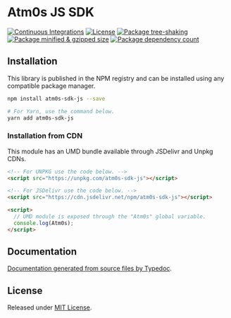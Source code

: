 # Atm0s JS SDK

[![Continuous Integrations](https://github.com/8xFF/media-sdk-js/actions/workflows/continuous-integrations.yaml/badge.svg?branch=main)](https://github.com/8xFF/media-sdk-js/actions/workflows/continuous-integrations.yaml)
[![License](https://badgen.net/github/license/8xFF/media-sdk-js)](./LICENSE)
[![Package tree-shaking](https://badgen.net/bundlephobia/tree-shaking/atm0s-sdk-js)](https://bundlephobia.com/package/atm0s-sdk-js)
[![Package minified & gzipped size](https://badgen.net/bundlephobia/minzip/atm0s-sdk-js)](https://bundlephobia.com/package/atm0s-sdk-js)
[![Package dependency count](https://badgen.net/bundlephobia/dependency-count/reactatm0s-sdk-js)](https://bundlephobia.com/package/atm0s-sdk-js)

## Installation

This library is published in the NPM registry and can be installed using any compatible package manager.

```sh
npm install atm0s-sdk-js --save

# For Yarn, use the command below.
yarn add atm0s-sdk-js
```

### Installation from CDN

This module has an UMD bundle available through JSDelivr and Unpkg CDNs.

```html
<!-- For UNPKG use the code below. -->
<script src="https://unpkg.com/atm0s-sdk-js"></script>

<!-- For JSDelivr use the code below. -->
<script src="https://cdn.jsdelivr.net/npm/atm0s-sdk-js"></script>

<script>
  // UMD module is exposed through the "Atm0s" global variable.
  console.log(Atm0s);
</script>
```

## Documentation

[Documentation generated from source files by Typedoc](./docs/README.md).

## License

Released under [MIT License](./LICENSE).
